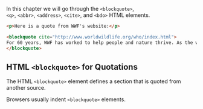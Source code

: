 In this chapter we will go through the `<blockquote>`,`<q>`, `<abbr>`, `<address>`, `<cite>`, and `<bdo>` HTML elements.

```html
<p>Here is a quote from WWF's website:</p>

<blockquote cite="http://www.worldwildlife.org/who/index.html">
For 60 years, WWF has worked to help people and nature thrive. As the world's leading conservation organization, WWF works in nearly 100 countries. At every level, we collaborate with people around the world to develop and deliver innovative solutions that protect communities, wildlife, and the places in which they live.
</blockquote>
```

## HTML `<blockquote>` for Quotations

The HTML `<blockquote>` element defines a section that is quoted from another source.

Browsers usually indent `<blockquote>` elements.
```html
```
